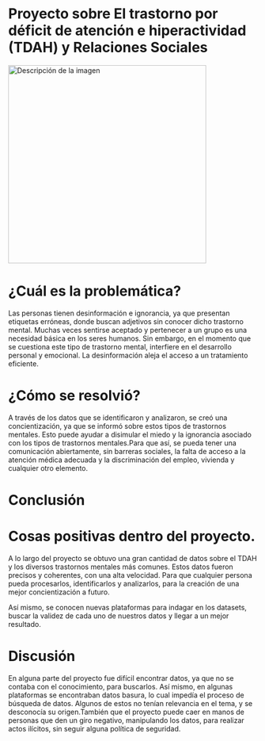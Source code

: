 # Proyecto sobre El trastorno por déficit de atención e hiperactividad (TDAH) y Relaciones Sociales 

<img src="IMAGES/SI.jpg" alt="Descripción de la imagen" width="400">

# ¿Cuál es la problemática?
Las personas tienen desinformación e ignorancia, ya que presentan etiquetas erróneas, donde buscan adjetivos sin conocer dicho trastorno mental. Muchas veces sentirse aceptado y pertenecer a un grupo es una necesidad básica en los seres humanos.
Sin embargo, en el momento que se cuestiona este tipo de trastorno mental, interfiere en el desarrollo personal y emocional. La desinformación aleja el acceso a un tratamiento eficiente.

# ¿Cómo se resolvió?
A través de los datos que se identificaron y analizaron, se creó una concientización, ya que se informó sobre estos tipos de trastornos mentales. Esto puede ayudar a disimular el miedo y la ignorancia asociado con los tipos de trastornos mentales.Para que así, se pueda tener una comunicación abiertamente, sin barreras sociales, la falta de acceso a la atención médica adecuada y la discriminación del empleo, vivienda y cualquier otro elemento.

# Conclusión

# Cosas positivas dentro del proyecto.

A lo largo del proyecto se obtuvo una gran cantidad de datos sobre el TDAH y los diversos trastornos mentales más comunes. Estos datos fueron precisos y coherentes, con una alta velocidad. Para que cualquier persona pueda procesarlos, identificarlos y analizarlos, para la creación de una mejor concientización a futuro.

Así mismo, se conocen nuevas plataformas para indagar en los datasets, buscar la validez de cada uno de nuestros datos y llegar a un mejor resultado.

# Discusión

En alguna parte del proyecto fue difícil encontrar datos, ya que no se contaba con el conocimiento, para buscarlos. Así mismo, en algunas plataformas se encontraban datos basura, lo cual impedía el proceso de búsqueda de datos. Algunos de estos no tenían relevancia en el tema, y se desconocía su origen.También que el proyecto puede caer en manos de personas que den un giro negativo, manipulando los datos, para realizar actos ilícitos, sin seguir alguna política de seguridad.
